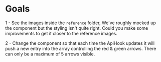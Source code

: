 # Goals

1 - See the images inside the `reference` folder, We've roughly mocked up the component but the styling isn't quite right. Could you make some improvements to get it closer to the reference images.

2 - Change the component so that each time the ApiHook updates it will push a new entry into the array controlling the red & green arrows. There can only be a maximum of 5 arrows visible.
